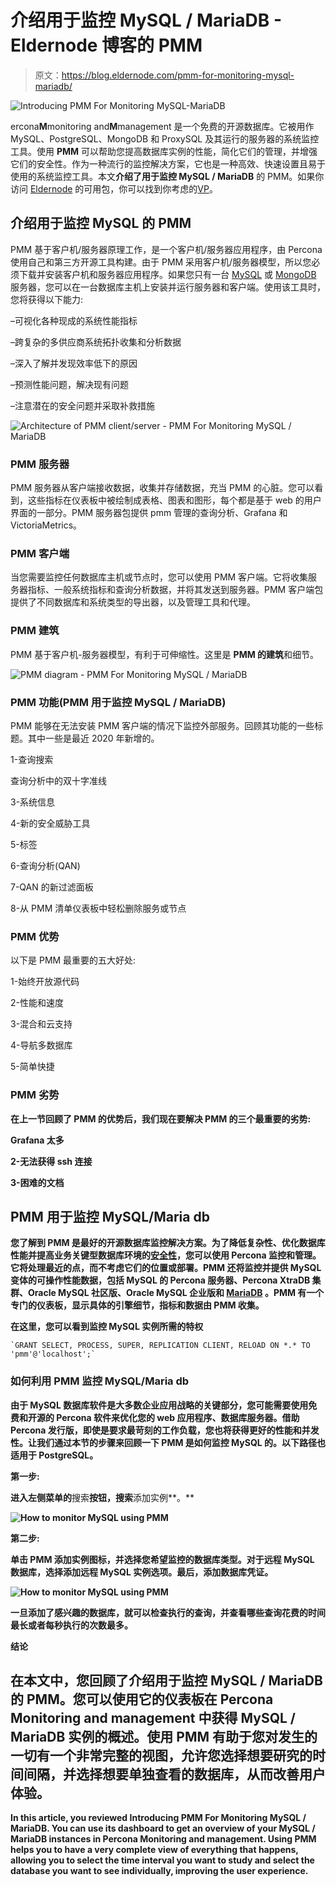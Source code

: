 # 介绍用于监控 MySQL / MariaDB - Eldernode 博客的 PMM

> 原文：<https://blog.eldernode.com/pmm-for-monitoring-mysql-mariadb/>

![Introducing PMM For Monitoring MySQL-MariaDB](img/fed6fe1927b02456f9bf8baae7e387a5.png)

ercona**M**monitoring and**M**management 是一个免费的开源数据库。它被用作 MySQL、PostgreSQL、MongoDB 和 ProxySQL 及其运行的服务器的系统监控工具。使用 **PMM** 可以帮助您提高数据库实例的性能，简化它们的管理，并增强它们的安全性。作为一种流行的监控解决方案，它也是一种高效、快速设置且易于使用的系统监控工具。本文**介绍了用于监控 MySQL / MariaDB** 的 PMM。如果你访问 [Eldernode](https://eldernode.com/) 的可用包，你可以找到你考虑的[VP](https://eldernode.com/vps/)。

## **介绍用于监控 MySQL 的 PMM**

PMM 基于客户机/服务器原理工作，是一个客户机/服务器应用程序，由 Percona 使用自己和第三方开源工具构建。由于 PMM 采用客户机/服务器模型，所以您必须下载并安装客户机和服务器应用程序。如果您只有一台 [MySQL](https://blog.eldernode.com/install-mysql-on-linux-ubuntu-20-04/) 或 [MongoDB](https://blog.eldernode.com/install-mongodb-ubuntu-20/) 服务器，您可以在一台数据库主机上安装并运行服务器和客户端。使用该工具时，您将获得以下能力:

–可视化各种现成的系统性能指标

–跨复杂的多供应商系统拓扑收集和分析数据

–深入了解并发现效率低下的原因

–预测性能问题，解决现有问题

–注意潜在的安全问题并采取补救措施

![Architecture of PMM client/server - PMM For Monitoring MySQL / MariaDB](img/44df4e64478ee5fd4e54fe550bfa6b7c.png)

### **PMM 服务器**

PMM 服务器从客户端接收数据，收集并存储数据，充当 PMM 的心脏。您可以看到，这些指标在仪表板中被绘制成表格、图表和图形，每个都是基于 web 的用户界面的一部分。PMM 服务器包提供 pmm 管理的查询分析、Grafana 和 VictoriaMetrics。

### **PMM 客户端**

当您需要监控任何数据库主机或节点时，您可以使用 PMM 客户端。它将收集服务器指标、一般系统指标和查询分析数据，并将其发送到服务器。PMM 客户端包提供了不同数据库和系统类型的导出器，以及管理工具和代理。

### **PMM 建筑**

PMM 基于客户机-服务器模型，有利于可伸缩性。这里是 **PMM 的建筑**和细节。

![PMM diagram - PMM For Monitoring MySQL / MariaDB](img/e42875c3893919792ccb3a78ba8a9c92.png)

### **PMM 功能(PMM 用于监控 MySQL / MariaDB)**

PMM 能够在无法安装 PMM 客户端的情况下监控外部服务。回顾其功能的一些标题。其中一些是最近 2020 年新增的。

1-查询搜索

查询分析中的双十字准线

3-系统信息

4-新的安全威胁工具

5-标签

6-查询分析(QAN)

7-QAN 的新过滤面板

8-从 PMM 清单仪表板中轻松删除服务或节点

### **PMM 优势**

以下是 PMM 最重要的五大好处:

1-始终开放源代码

2-性能和速度

3-混合和云支持

4-导航多数据库

5-简单快捷

### **PMM 劣势**

**在上一节回顾了 PMM 的优势后，我们现在要解决 PMM 的三个最重要的劣势:**

**Grafana 太多**

**2-无法获得 ssh 连接**

**3-困难的文档**

## ****PMM 用于监控 MySQL/Maria db****

**您了解到 PMM 是最好的开源数据库监控解决方案。为了降低复杂性、优化数据库性能并提高业务关键型数据库环境的[安全性](https://blog.eldernode.com/tag/security/)，您可以使用 Percona 监控和管理。它将处理最近的点，而不考虑它们的位置或部署。PMM 还将监控并提供 MySQL 变体的可操作性能数据，包括 MySQL 的 Percona 服务器、Percona XtraDB 集群、Oracle MySQL 社区版、Oracle MySQL 企业版和 [MariaDB](https://blog.eldernode.com/whats-mariadb-how-it-works/) 。PMM 有一个专门的仪表板，显示具体的引擎细节，指标和数据由 PMM 收集。**

**在这里，您可以看到监控 MySQL 实例所需的特权**

```
`GRANT SELECT, PROCESS, SUPER, REPLICATION CLIENT, RELOAD ON *.* TO 'pmm'@'localhost';`
```

### ****如何利用 PMM** 监控 MySQL/Maria db**

**由于 MySQL 数据库软件是大多数企业应用战略的关键部分，您可能需要使用免费和开源的 Percona 软件来优化您的 web 应用程序、数据库服务器。借助 Percona 发行版，即使是要求最苛刻的工作负载，您也将获得更好的性能和并发性。让我们通过本节的步骤来回顾一下 PMM 是如何监控 MySQL 的。以下路径也适用于 PostgreSQL。**

**第一步:**

**进入左侧菜单的**搜索**按钮，搜索**添加实例**。**

**![How to monitor MySQL using PMM](img/f160efee8c0f5f15ce9942cb2aa9f75d.png)**

**第二步:**

**单击 **PMM 添加实例**图标，并选择您希望监控的数据库类型。对于远程 MySQL 数据库，选择添加远程 MySQL 实例选项。最后，添加数据库凭证。**

**![How to monitor MySQL using PMM](img/f1012045567a62ae1a41097e7ea265dd.png)**

**一旦添加了感兴趣的数据库，就可以检查执行的查询，并查看哪些查询花费的时间最长或者每秒执行的次数最多。**

**结论**

## **在本文中，您回顾了介绍用于监控 MySQL / MariaDB 的 PMM。您可以使用它的仪表板在 Percona Monitoring and management 中获得 MySQL / MariaDB 实例的概述。使用 PMM 有助于您对发生的一切有一个非常完整的视图，允许您选择想要研究的时间间隔，并选择想要单独查看的数据库，从而改善用户体验。**

**In this article, you reviewed Introducing PMM For Monitoring MySQL / MariaDB. You can use its dashboard to get an overview of your MySQL / MariaDB instances in Percona Monitoring and management. Using PMM helps you to have a very complete view of everything that happens, allowing you to select the time interval you want to study and select the database you want to see individually, improving the user experience.**